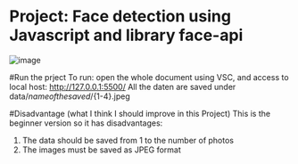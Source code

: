 # Project: Face detection using Javascript and library face-api
![image](https://github.com/dangminh214/Face-Detection-using-face-api-in-Javascript/assets/51837721/02e2cd5b-56fc-4cf4-abdc-ca43c289734e)

#Run the prject
To run: open the whole document using VSC, and access to local host: http://127.0.0.1:5500/
All the daten are saved under data/${name of the saved}/${1-4}.jpeg

#Disadvantage (what I think I should improve in this Project)
This is the beginner version so it has disadvantages: 
1) The data should be saved from 1 to the number of photos
2) The images must be saved as JPEG format
